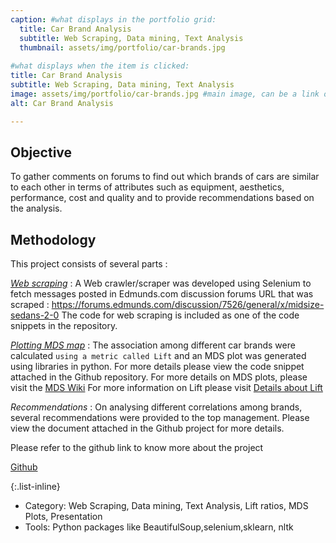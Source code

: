 ```yaml
---
caption: #what displays in the portfolio grid:
  title: Car Brand Analysis
  subtitle: Web Scraping, Data mining, Text Analysis
  thumbnail: assets/img/portfolio/car-brands.jpg
  
#what displays when the item is clicked:
title: Car Brand Analysis
subtitle: Web Scraping, Data mining, Text Analysis
image: assets/img/portfolio/car-brands.jpg #main image, can be a link or a file in assets/img/portfolio
alt: Car Brand Analysis

---
```


## Objective

To gather comments on forums to find out which brands of cars are similar to each other in terms of attributes such as equipment, aesthetics, performance, cost and quality and to provide recommendations based on the analysis.

## Methodology

This project consists of several parts :

<u>*Web scraping*</u> : 
A Web crawler/scraper was developed using Selenium to fetch messages posted in Edmunds.com discussion forums URL that was scraped : https://forums.edmunds.com/discussion/7526/general/x/midsize-sedans-2-0
The code for web scraping is included as one of the code snippets in the repository.

<u>*Plotting MDS map*</u> : 
The association among different car brands were calculated `using a metric called Lift` and an MDS plot was generated using libraries in python. For more details please view the code snippet attached in the Github repository.
For more details on MDS plots, please visit the [MDS Wiki](https://en.wikipedia.org/wiki/Multidimensional_scaling)
For more information on Lift please visit [Details about Lift](https://en.wikipedia.org/wiki/Lift_(data_mining))

</u>*Recommendations*</u> : 
On analysing different correlations among brands, several recommendations were provided to the top management. Please view the document attached in the Github project for more details.

Please refer to the github link to know more about the project

[Github](https://github.com/abinavrameshs/Web-Scraping-and-Car-Brand-Analysis)



{:.list-inline} 
- Category: Web Scraping, Data mining, Text Analysis, Lift ratios, MDS Plots, Presentation
- Tools: Python packages like BeautifulSoup,selenium,sklearn, nltk

